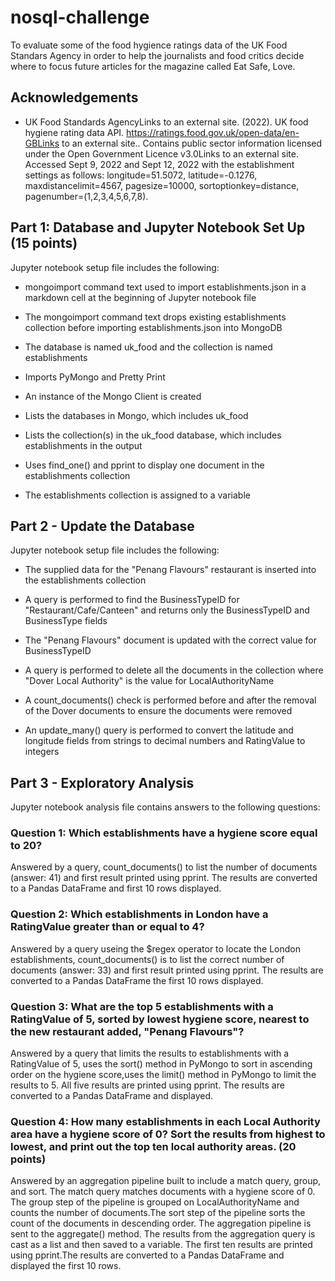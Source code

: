 # nosql-challenge

To evaluate some of the food hygience ratings data of the UK Food Standars Agency in order to help the journalists and food critics decide where to focus future articles for the magazine called Eat Safe, Love.


## Acknowledgements

 - UK Food Standards AgencyLinks to an external site. (2022). UK food hygiene rating data API. https://ratings.food.gov.uk/open-data/en-GBLinks to an external site.. Contains public sector information licensed under the Open Government Licence v3.0Links to an external site.
Accessed Sept 9, 2022 and Sept 12, 2022 with the establishment settings as follows: longitude=51.5072, latitude=-0.1276, maxdistancelimit=4567, pagesize=10000, sortoptionkey=distance, pagenumber=(1,2,3,4,5,6,7,8).  

##  Part 1: Database and Jupyter Notebook Set Up (15 points)

Jupyter notebook setup file includes the following:  

- mongoimport command text  used to import establishments.json in a markdown cell at the beginning of Jupyter notebook file 

- The mongoimport command text drops existing establishments collection before importing establishments.json into MongoDB 

- The database is named uk_food and the collection is named establishments 

- Imports PyMongo and Pretty Print 

- An instance of the Mongo Client is created

- Lists the databases in Mongo, which includes uk_food 

- Lists the collection(s) in the uk_food database, which includes establishments in the output 

- Uses find_one() and pprint to display one document in the establishments collection 

- The establishments collection is assigned to a variable 



## Part 2 - Update the Database

Jupyter notebook setup file includes the following:

- The supplied data for the "Penang Flavours" restaurant is inserted into the establishments collection

- A query is performed to find the BusinessTypeID for "Restaurant/Cafe/Canteen" and returns only the BusinessTypeID and BusinessType fields

- The "Penang Flavours" document is updated with the correct value for BusinessTypeID

- A query is performed to delete all the documents in the collection where "Dover Local Authority" is the value for LocalAuthorityName 

- A count_documents() check is performed before and after the removal of the Dover documents to ensure the documents were removed

- An update_many() query is performed to convert the latitude and longitude fields from strings to decimal numbers and RatingValue to integers 

## Part 3 - Exploratory Analysis 
Jupyter notebook analysis file contains answers to the following questions:

### Question 1: Which establishments have a hygiene score equal to 20? 

Answered by a query, count_documents() to list the number of documents (answer: 41) and first result printed using pprint.
The results are converted to a Pandas DataFrame and first 10 rows displayed.

### Question 2: Which establishments in London have a RatingValue greater than or equal to 4?

Answered by a query useing the $regex operator to locate the London establishments, count_documents() is to list the correct number of documents (answer: 33) and first result printed using pprint. The results are converted to a Pandas DataFrame the first 10 rows displayed.

### Question 3: What are the top 5 establishments with a RatingValue of 5, sorted by lowest hygiene score, nearest to the new restaurant added, "Penang Flavours"? 

Answered by a query that limits the results to establishments with a RatingValue of 5, uses the sort() method in PyMongo to sort in ascending order on the hygiene score,uses the limit() method in PyMongo to limit the results to 5. All five results are printed using pprint. The results are converted to a Pandas DataFrame and displayed.

### Question 4: How many establishments in each Local Authority area have a hygiene score of 0? Sort the results from highest to lowest, and print out the top ten local authority areas. (20 points)

Answered by an aggregation pipeline built to include a match query, group, and sort. The match query matches documents with a hygiene score of 0. The group step of the pipeline is grouped on LocalAuthorityName and counts the number of documents.The sort step of the pipeline sorts the count of the documents in descending order. The aggregation pipeline is sent to the aggregate() method. The results from the aggregation query is cast as a list and then saved to a variable. The first ten results are printed using pprint.The results are converted to a Pandas DataFrame and displayed the first 10 rows.

